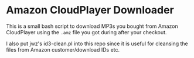 Amazon CloudPlayer Downloader
=============================

This is a small bash script to download MP3s you bought from Amazon CloudPlayer using the ``.amz`` file you got during after your checkout.

I also put jwz's id3-clean.pl into this repo since it is useful for cleansing the files from Amazon customer/download IDs etc.

